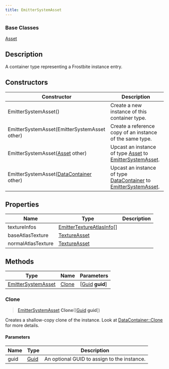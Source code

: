 ```yaml
---
title: EmitterSystemAsset
---
```

### Base Classes

[Asset](/vext/ref/fb/asset/)

## Description

A container type representing a Frostbite instance entry.

## Constructors

| Constructor                                                                   | Description                                                                                                                 |
| ----------------------------------------------------------------------------- | --------------------------------------------------------------------------------------------------------------------------- |
| EmitterSystemAsset()                                                          | Create a new instance of this container type.                                                                               |
| EmitterSystemAsset(EmitterSystemAsset other)                                  | Create a reference copy of an instance of the same type.                                                                    |
| EmitterSystemAsset([Asset](/vext/ref/fb/asset/) other)                                      | Upcast an instance of type [Asset](/vext/ref/fb/asset/) to [EmitterSystemAsset](/vext/ref/fb/emittersystemasset/).                                      |
| EmitterSystemAsset([DataContainer](/vext/ref/shared/class/datacontainer) other) | Upcast an instance of type [DataContainer](/vext/ref/shared/class/datacontainer) to [EmitterSystemAsset](/vext/ref/fb/emittersystemasset/). |

## Properties

| Name               | Type                                                   | Description |
| ------------------ | ------------------------------------------------------ | ----------- |
| textureInfos       | [EmitterTextureAtlasInfo](/vext/ref/fb/emittertextureatlasinfo/)\[\] |             |
| baseAtlasTexture   | [TextureAsset](/vext/ref/fb/textureasset/)                           |             |
| normalAtlasTexture | [TextureAsset](/vext/ref/fb/textureasset/)                           |             |

## Methods

| Type                                     | Name            | Parameters                                     |
| ---------------------------------------- | --------------- | ---------------------------------------------- |
| [EmitterSystemAsset](/vext/ref/fb/emittersystemasset/) | [Clone](#clone) | \[[Guid](/vext/ref/shared/class/guid) **guid**\] |

### Clone

> [EmitterSystemAsset](/vext/ref/fb/emittersystemasset/) **Clone**(\[[Guid](/vext/ref/shared/class/guid) **guid**\])

Creates a shallow-copy clone of the instance. Look at [DataContainer::Clone](/vext/ref/shared/class/datacontainer#clone) for more details.

#### Parameters

| Name | Type         | Description                                 |
| ---- | ------------ | ------------------------------------------- |
| guid | [Guid](/vext/ref/shared/class/guid/) | An optional GUID to assign to the instance. |
